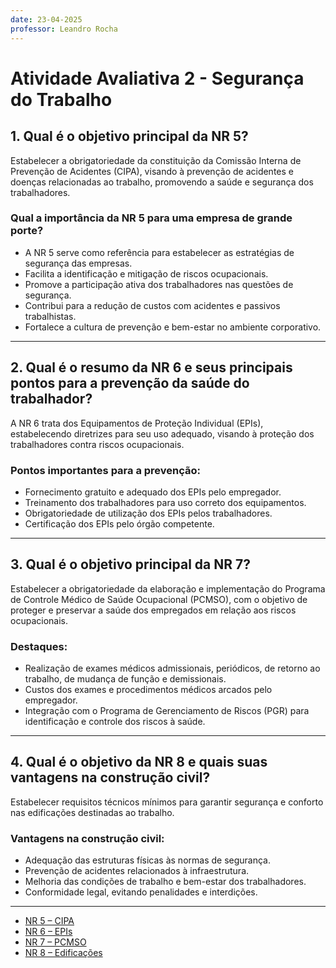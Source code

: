 ```yaml
---
date: 23-04-2025
professor: Leandro Rocha
---
```

# Atividade Avaliativa 2 - Segurança do Trabalho

## 1. Qual é o objetivo principal da NR 5?

Estabelecer a obrigatoriedade da constituição da Comissão Interna de Prevenção de Acidentes (CIPA), visando à prevenção de acidentes e doenças relacionadas ao trabalho, promovendo a saúde e segurança dos trabalhadores. 

### Qual a importância da NR 5 para uma empresa de grande porte?

- A NR 5 serve como referência para estabelecer as estratégias de segurança das empresas.
- Facilita a identificação e mitigação de riscos ocupacionais.
- Promove a participação ativa dos trabalhadores nas questões de segurança.
- Contribui para a redução de custos com acidentes e passivos trabalhistas.
- Fortalece a cultura de prevenção e bem-estar no ambiente corporativo.

---

## 2. Qual é o resumo da NR 6 e seus principais pontos para a prevenção da saúde do trabalhador?
A NR 6 trata dos Equipamentos de Proteção Individual (EPIs), estabelecendo diretrizes para seu uso adequado, visando à proteção dos trabalhadores contra riscos ocupacionais. 
### Pontos importantes para a prevenção:
- Fornecimento gratuito e adequado dos EPIs pelo empregador.  
- Treinamento dos trabalhadores para uso correto dos equipamentos.
- Obrigatoriedade de utilização dos EPIs pelos trabalhadores.
- Certificação dos EPIs pelo órgão competente.

---

## 3. Qual é o objetivo principal da NR 7?

Estabelecer a obrigatoriedade da elaboração e implementação do Programa de Controle Médico de Saúde Ocupacional (PCMSO), com o objetivo de proteger e preservar a saúde dos empregados em relação aos riscos ocupacionais.

### Destaques:

- Realização de exames médicos admissionais, periódicos, de retorno ao trabalho, de mudança de função e demissionais.
- Custos dos exames e procedimentos médicos arcados pelo empregador.
- Integração com o Programa de Gerenciamento de Riscos (PGR) para identificação e controle dos riscos à saúde.    

---

## 4. Qual é o objetivo da NR 8 e quais suas vantagens na construção civil?

Estabelecer requisitos técnicos mínimos para garantir segurança e conforto nas edificações destinadas ao trabalho. 

### Vantagens na construção civil:

- Adequação das estruturas físicas às normas de segurança.
- Prevenção de acidentes relacionados à infraestrutura.
- Melhoria das condições de trabalho e bem-estar dos trabalhadores.
- Conformidade legal, evitando penalidades e interdições.

---
- [NR 5 – CIPA](https://www.gov.br/trabalho-e-emprego/pt-br/acesso-a-informacao/participacao-social/conselhos-e-orgaos-colegiados/comissao-tripartite-partitaria-permanente/arquivos/normas-regulamentadoras/nr-05-atualizada-2022.pdf)
- [NR 6 – EPIs](https://www.gov.br/trabalho-e-emprego/pt-br/acesso-a-informacao/participacao-social/conselhos-e-orgaos-colegiados/comissao-tripartite-partitaria-permanente/arquivos/normas-regulamentadoras/nr-06.pdf)
- [NR 7 – PCMSO](https://www.gov.br/trabalho-e-emprego/pt-br/acesso-a-informacao/participacao-social/conselhos-e-orgaos-colegiados/comissao-tripartite-partitaria-permanente/arquivos/normas-regulamentadoras/nr-07.pdf)
- [NR 8 – Edificações](https://www.gov.br/trabalho-e-emprego/pt-br/acesso-a-informacao/participacao-social/conselhos-e-orgaos-colegiados/comissao-tripartite-partitaria-permanente/arquivos/normas-regulamentadoras/nr-08-atualizada-2022.pdf)
